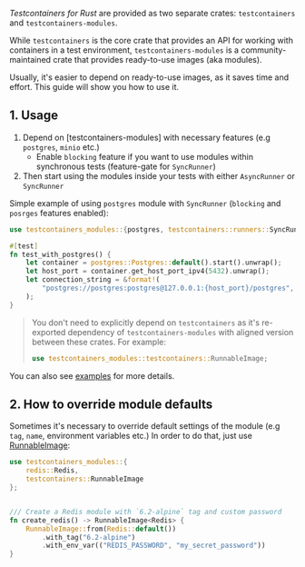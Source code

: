 _Testcontainers for Rust_ are provided as two separate crates: `testcontainers` and `testcontainers-modules`.

While `testcontainers` is the core crate that provides an API for working with containers in a test environment,
`testcontainers-modules` is a community-maintained crate that provides ready-to-use images (aka modules).

Usually, it's easier to depend on ready-to-use images, as it saves time and effort.
This guide will show you how to use it.

## 1. Usage

1. Depend on [testcontainers-modules] with necessary features (e.g `postgres`, `minio` etc.)
    - Enable `blocking` feature if you want to use modules
      within synchronous tests (feature-gate for `SyncRunner`)
2. Then start using the modules inside your tests with either `AsyncRunner` or `SyncRunner`

Simple example of using `postgres` module with `SyncRunner` (`blocking` and `posrges` features enabled):

```rust
use testcontainers_modules::{postgres, testcontainers::runners::SyncRunner};

#[test]
fn test_with_postgres() {
    let container = postgres::Postgres::default().start().unwrap();
    let host_port = container.get_host_port_ipv4(5432).unwrap();
    let connection_string = &format!(
        "postgres://postgres:postgres@127.0.0.1:{host_port}/postgres",
    );
}
```

> You don't need to explicitly depend on `testcontainers` as it's re-exported dependency
> of `testcontainers-modules` with aligned version between these crates.
> For example:
>
>```rust
>use testcontainers_modules::testcontainers::RunnableImage;
>```

You can also see [examples](https://github.com/testcontainers/testcontainers-rs-modules-community/tree/main/examples)
for more details.

## 2. How to override module defaults

Sometimes it's necessary to override default settings of the module (e.g `tag`, `name`, environment variables etc.)
In order to do that, just use [RunnableImage](https://docs.rs/testcontainers/latest/testcontainers/core/struct.RunnableImage.html):

```rust
use testcontainers_modules::{
    redis::Redis,
    testcontainers::RunnableImage
};


/// Create a Redis module with `6.2-alpine` tag and custom password
fn create_redis() -> RunnableImage<Redis> {
    RunnableImage::from(Redis::default())
        .with_tag("6.2-alpine")
        .with_env_var(("REDIS_PASSWORD", "my_secret_password"))
}
```